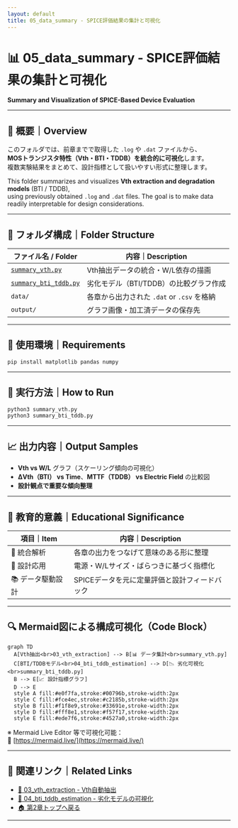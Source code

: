 ```yaml
---
layout: default
title: 05_data_summary - SPICE評価結果の集計と可視化
---
```


# 📊 05_data_summary - SPICE評価結果の集計と可視化  
**Summary and Visualization of SPICE-Based Device Evaluation**

---

## 📄 概要｜Overview

このフォルダでは、前章までで取得した `.log` や `.dat` ファイルから、  
**MOSトランジスタ特性（Vth・BTI・TDDB）を統合的に可視化**します。  
複数実験結果をまとめて、設計指標として扱いやすい形式に整理します。

This folder summarizes and visualizes **Vth extraction and degradation models** (BTI / TDDB),  
using previously obtained `.log` and `.dat` files. The goal is to make data readily interpretable for design considerations.

---

## 📁 フォルダ構成｜Folder Structure

| ファイル名 / Folder | 内容｜Description |
|---------------------|------------------------------------------------|
| [`summary_vth.py`](./summary_vth.py) | Vth抽出データの統合・W/L依存の描画 |
| [`summary_bti_tddb.py`](./summary_bti_tddb.py) | 劣化モデル（BTI/TDDB）の比較グラフ作成 |
| `data/` | 各章から出力された `.dat` or `.csv` を格納 |
| `output/` | グラフ画像・加工済データの保存先 |

---

## 🔧 使用環境｜Requirements

```bash
pip install matplotlib pandas numpy
```

---

## 🚀 実行方法｜How to Run

```bash
python3 summary_vth.py
python3 summary_bti_tddb.py
```

---

## 📈 出力内容｜Output Samples

- **Vth vs W/L** グラフ（スケーリング傾向の可視化）
- **ΔVth（BTI） vs Time**、**MTTF（TDDB） vs Electric Field** の比較図
- **設計観点で重要な傾向整理**

---

## 🧠 教育的意義｜Educational Significance

| 項目｜Item | 内容｜Description |
|--------|---------------------------|
| 🧪 統合解析 | 各章の出力をつなげて意味のある形に整理 |
| 📏 設計応用 | 電源・W/Lサイズ・ばらつきに基づく指標化 |
| 📚 データ駆動設計 | SPICEデータを元に定量評価と設計フィードバック |

---

## 🔍 Mermaid図による構成可視化（Code Block）

```mermaid
graph TD
  A[Vth抽出<br>03_vth_extraction] --> B[📊 データ集計<br>summary_vth.py]
  C[BTI/TDDBモデル<br>04_bti_tddb_estimation] --> D[📉 劣化可視化<br>summary_bti_tddb.py]
  B --> E[📈 設計指標グラフ]
  D --> E
  style A fill:#e0f7fa,stroke:#00796b,stroke-width:2px
  style C fill:#fce4ec,stroke:#c2185b,stroke-width:2px
  style B fill:#f1f8e9,stroke:#33691e,stroke-width:2px
  style D fill:#fff8e1,stroke:#f57f17,stroke-width:2px
  style E fill:#ede7f6,stroke:#4527a0,stroke-width:2px
```

※ Mermaid Live Editor 等で可視化可能：  
🔗 [https://mermaid.live/](https://mermaid.live/)

---

## 🔗 関連リンク｜Related Links

- [📘 03_vth_extraction - Vth自動抽出](../03_vth_extraction/README.md)
- [📘 04_bti_tddb_estimation - 劣化モデルの可視化](../04_bti_tddb_estimation/README.md)
- [🏠 第2章トップへ戻る](../README.md)

---
